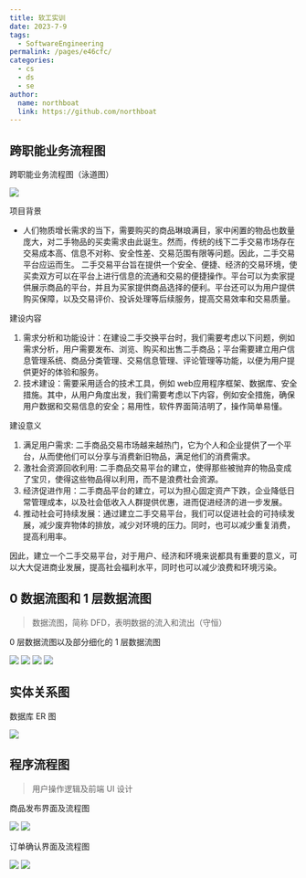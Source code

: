 ```yaml
---
title: 软工实训
date: 2023-7-9
tags: 
  - SoftwareEngineering
permalink: /pages/e46cfc/
categories: 
  - cs
  - ds
  - se
author: 
  name: northboat
  link: https://github.com/northboat
---
```


## 跨职能业务流程图

跨职能业务流程图（泳道图）

<img src="./assets/clip_image002.jpg">

项目背景

- 人们物质增长需求的当下，需要购买的商品琳琅满目，家中闲置的物品也数量庞大，对二手物品的买卖需求由此诞生。然而，传统的线下二手交易市场存在交易成本高、信息不对称、安全性差、交易范围有限等问题。因此，二手交易平台应运而生。 二手交易平台旨在提供一个安全、便捷、经济的交易环境，使买卖双方可以在平台上进行信息的流通和交易的便捷操作。平台可以为卖家提供展示商品的平台，并且为买家提供商品选择的便利。平台还可以为用户提供购买保障，以及交易评价、投诉处理等后续服务，提高交易效率和交易质量。


建设内容

1. 需求分析和功能设计：在建设二手交换平台时，我们需要考虑以下问题，例如需求分析，用户需要发布、浏览、购买和出售二手商品；平台需要建立用户信息管理系统、商品分类管理、交易信息管理、评论管理等功能，以便为用户提供更好的体验和服务。 
2. 技术建设：需要采用适合的技术工具，例如 web应用程序框架、数据库、安全措施。其中，从用户角度出发，我们需要考虑以下内容，例如安全措施，确保用户数据和交易信息的安全；易用性，软件界面简洁明了，操作简单易懂。

建设意义

1. 满足用户需求: 二手商品交易市场越来越热门，它为个人和企业提供了一个平台，从而使他们可以分享与消费新旧物品，满足他们的消费需求。
2. 激社会资源回收利用: 二手商品交易平台的建立，使得那些被抛弃的物品变成了宝贝，使得这些物品得以利用，而不是浪费社会资源。
3. 经济促进作用：二手商品平台的建立，可以为担心固定资产下跌，企业降低日常管理成本，以及社会低收入人群提供优惠，进而促进经济的进一步发展。
4. 推动社会可持续发展：通过建立二手交易平台，我们可以促进社会的可持续发展，减少废弃物体的排放，减少对环境的压力。同时，也可以减少重复消费，提高利用率。 

因此，建立一个二手交易平台，对于用户、经济和环境来说都具有重要的意义，可以大大促进商业发展，提高社会福利水平，同时也可以减少浪费和环境污染。

## 0 数据流图和 1 层数据流图

> 数据流图，简称 DFD，表明数据的流入和流出（守恒）

0 层数据流图以及部分细化的 1 层数据流图

<img src="./assets/clip_image002-16887943323751.jpg">

<img src="./assets/clip_image002-16887943488982.jpg">

<img src="./assets/clip_image002-16887943648053.jpg">

<img src="./assets/clip_image002-16887943780484.jpg">

## 实体关系图

数据库 ER 图

<img src="./assets/clip_image002-16887943996445.jpg">

## 程序流程图

> 用户操作逻辑及前端 UI 设计

商品发布界面及流程图

<img src="./assets/clip_image002-16887944597656.jpg">

<img src="./assets/clip_image002-16887944776727.jpg">

订单确认界面及流程图

<img src="./assets/clip_image002-16887944952428.jpg">

<img src="./assets/clip_image002-16887945109579.jpg">
